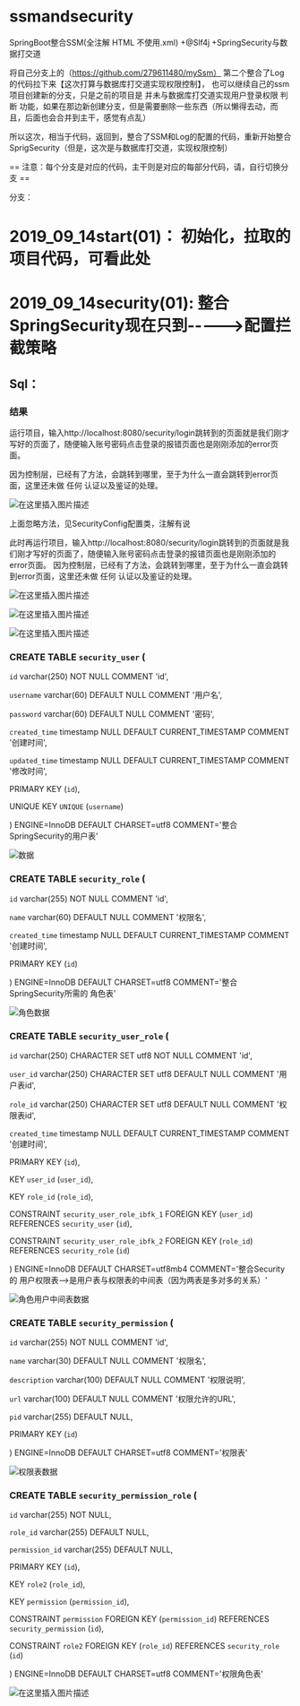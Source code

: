 # ssmandsecurity
SpringBoot整合SSM(全注解   HTML   不使用.xml)  +@Slf4j +SpringSecurity与数据打交道

将自己分支上的（https://github.com/279611480/mySsm）  第二个整合了Log的代码拉下来【这次打算与数据库打交道实现权限控制】，  也可以继续自己的ssm项目创建新的分支，只是之前的项目是 并未与数据库打交道实现用户登录权限  判断 功能，如果在那边新创建分支，但是需要删除一些东西（所以懒得去动，而且，后面也会合并到主干，感觉有点乱）
 
所以这次，相当于代码，返回到，整合了SSM和Log的配置的代码，重新开始整合SprigSecurity（但是，这次是与数据库打交道，实现权限控制）

== 注意：每个分支是对应的代码，主干则是对应的每部分代码，请，自行切换分支 ==

分支：

# 2019_09_14start(01)：  初始化，拉取的项目代码，可看此处  

# 2019_09_14security(01): 整合SpringSecurity现在只到----->配置拦截策略

## Sql：

### 结果
运行项目，输入http://localhost:8080/security/login跳转到的页面就是我们刚才写好的页面了，随便输入账号密码点击登录的报错页面也是刚刚添加的error页面。

因为控制层，已经有了方法，会跳转到哪里，至于为什么一直会跳转到error页面，这里还未做  任何  认证以及鉴证的处理。

![在这里插入图片描述](https://img-blog.csdnimg.cn/20190917002352666.png)

上面忽略方法，见SecurityConfig配置类，注解有说


此时再运行项目，输入http://localhost:8080/security/login跳转到的页面就是我们刚才写好的页面了，随便输入账号密码点击登录的报错页面也是刚刚添加的error页面。
因为控制层，已经有了方法，会跳转到哪里，至于为什么一直会跳转到error页面，这里还未做  任何  认证以及鉴证的处理。

![在这里插入图片描述](https://img-blog.csdnimg.cn/20190917002507616.png?x-oss-process=image/watermark,type_ZmFuZ3poZW5naGVpdGk,shadow_10,text_aHR0cHM6Ly9ibG9nLmNzZG4ubmV0L3lfMjc5NjExNDgw,size_16,color_FFFFFF,t_70)

![在这里插入图片描述](https://img-blog.csdnimg.cn/20190917002619359.png?x-oss-process=image/watermark,type_ZmFuZ3poZW5naGVpdGk,shadow_10,text_aHR0cHM6Ly9ibG9nLmNzZG4ubmV0L3lfMjc5NjExNDgw,size_16,color_FFFFFF,t_70)

![在这里插入图片描述](https://img-blog.csdnimg.cn/20190917002624670.png?x-oss-process=image/watermark,type_ZmFuZ3poZW5naGVpdGk,shadow_10,text_aHR0cHM6Ly9ibG9nLmNzZG4ubmV0L3lfMjc5NjExNDgw,size_16,color_FFFFFF,t_70)


### CREATE TABLE `security_user` (
 
 `id` varchar(250) NOT NULL COMMENT 'id',
 
 `username` varchar(60) DEFAULT NULL COMMENT '用户名',
 
 `password` varchar(60) DEFAULT NULL COMMENT '密码',
 
 `created_time` timestamp NULL DEFAULT CURRENT_TIMESTAMP COMMENT '创建时间',
 
 `updated_time` timestamp NULL DEFAULT CURRENT_TIMESTAMP COMMENT '修改时间',
 
 PRIMARY KEY (`id`),
 
 UNIQUE KEY `UNIQUE` (`username`)

) ENGINE=InnoDB DEFAULT CHARSET=utf8 COMMENT='整合SpringSecurity的用户表'

![数据](https://img-blog.csdnimg.cn/20190917001127291.png)

### CREATE TABLE `security_role` (

  `id` varchar(255) NOT NULL COMMENT 'id',
  
  `name` varchar(60) DEFAULT NULL COMMENT '权限名',
  
  `created_time` timestamp NULL DEFAULT CURRENT_TIMESTAMP COMMENT '创建时间',
  
  PRIMARY KEY (`id`)
  
) ENGINE=InnoDB DEFAULT CHARSET=utf8 COMMENT='整合SpringSecurity所需的 角色表'

![角色数据](https://img-blog.csdnimg.cn/20190917001232813.png)

### CREATE TABLE `security_user_role` (

  `id` varchar(250) CHARACTER SET utf8 NOT NULL COMMENT 'id',
  
  `user_id` varchar(250) CHARACTER SET utf8 DEFAULT NULL COMMENT '用户表id',
  
  `role_id` varchar(250) CHARACTER SET utf8 DEFAULT NULL COMMENT '权限表id',
  
  `created_time` timestamp NULL DEFAULT CURRENT_TIMESTAMP COMMENT '创建时间',
  
  PRIMARY KEY (`id`),
  
  KEY `user_id` (`user_id`),
  
  KEY `role_id` (`role_id`),
  
  CONSTRAINT `security_user_role_ibfk_1` FOREIGN KEY (`user_id`) REFERENCES `security_user` (`id`),
  
  CONSTRAINT `security_user_role_ibfk_2` FOREIGN KEY (`role_id`) REFERENCES `security_role` (`id`)
  
) ENGINE=InnoDB DEFAULT CHARSET=utf8mb4 COMMENT='整合Security的 用户权限表-->是用户表与权限表的中间表（因为两表是多对多的关系）'

![角色用户中间表数据](https://img-blog.csdnimg.cn/20190917002001410.png?x-oss-process=image/watermark,type_ZmFuZ3poZW5naGVpdGk,shadow_10,text_aHR0cHM6Ly9ibG9nLmNzZG4ubmV0L3lfMjc5NjExNDgw,size_16,color_FFFFFF,t_70)

### CREATE TABLE `security_permission` (

  `id` varchar(255) NOT NULL COMMENT 'id',
  
  `name` varchar(30) DEFAULT NULL COMMENT '权限名',
  
  `description` varchar(100) DEFAULT NULL COMMENT '权限说明',
  
  `url` varchar(100) DEFAULT NULL COMMENT '权限允许的URL',
  
  `pid` varchar(255) DEFAULT NULL,
  
  PRIMARY KEY (`id`)
  
) ENGINE=InnoDB DEFAULT CHARSET=utf8 COMMENT='权限表'

![权限表数据](https://img-blog.csdnimg.cn/20190917002104533.png?x-oss-process=image/watermark,type_ZmFuZ3poZW5naGVpdGk,shadow_10,text_aHR0cHM6Ly9ibG9nLmNzZG4ubmV0L3lfMjc5NjExNDgw,size_16,color_FFFFFF,t_70)

### CREATE TABLE `security_permission_role` (

  `id` varchar(255) NOT NULL,
  
  `role_id` varchar(255) DEFAULT NULL,
  
  `permission_id` varchar(255) DEFAULT NULL,
  
  PRIMARY KEY (`id`),
  
  KEY `role2` (`role_id`),
  
  KEY `permission` (`permission_id`),
  
  CONSTRAINT `permission` FOREIGN KEY (`permission_id`) REFERENCES `security_permission` (`id`),
  
  CONSTRAINT `role2` FOREIGN KEY (`role_id`) REFERENCES `security_role` (`id`)
  
) ENGINE=InnoDB DEFAULT CHARSET=utf8 COMMENT='权限角色表'

![在这里插入图片描述](https://img-blog.csdnimg.cn/20190917002155690.png?x-oss-process=image/watermark,type_ZmFuZ3poZW5naGVpdGk,shadow_10,text_aHR0cHM6Ly9ibG9nLmNzZG4ubmV0L3lfMjc5NjExNDgw,size_16,color_FFFFFF,t_70)























